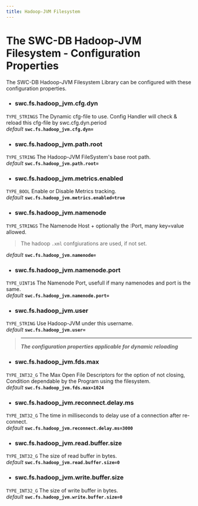 ```yaml
---
title: Hadoop-JVM Filesystem
---
```




# The SWC-DB Hadoop-JVM Filesystem - Configuration Properties
The SWC-DB Hadoop-JVM Filesystem Library can be configured with these configuration properties.

* ### swc.fs.hadoop_jvm.cfg.dyn
```TYPE_STRINGS```
The Dynamic cfg-file to use. Config Handler will check & reload this cfg-file by swc.cfg.dyn.period \
_default_ **```swc.fs.hadoop_jvm.cfg.dyn=```**

* ### swc.fs.hadoop_jvm.path.root
```TYPE_STRING```
The Hadoop-JVM FileSystem's base root path. \
_default_ **```swc.fs.hadoop_jvm.path.root=```**

* ### swc.fs.hadoop_jvm.metrics.enabled
```TYPE_BOOL```
Enable or Disable Metrics tracking. \
_default_ **```swc.fs.hadoop_jvm.metrics.enabled=true```**


* ### swc.fs.hadoop_jvm.namenode
```TYPE_STRINGS```
The Namenode Host + optionally the :Port, many key=value allowed.
> The hadoop ```.xml``` confgiurations are used, if not set.

  _default_ **```swc.fs.hadoop_jvm.namenode=```**

* ### swc.fs.hadoop_jvm.namenode.port
```TYPE_UINT16```
The Namenode Port, usefull if many namenodes and port is the same. \
_default_ **```swc.fs.hadoop_jvm.namenode.port=```**


* ### swc.fs.hadoop_jvm.user
```TYPE_STRING```
Use Hadoop-JVM under this username. \
_default_ **```swc.fs.hadoop_jvm.user=```**


 > ***
 > **_The configuration properties applicable for dynamic reloading_**

* ### swc.fs.hadoop_jvm.fds.max
```TYPE_INT32_G```
The Max Open File Descriptors for the option of not closing, Condition dependable by the Program using the filesystem. \
_default_ **```swc.fs.hadoop_jvm.fds.max=1024```**


* ### swc.fs.hadoop_jvm.reconnect.delay.ms
```TYPE_INT32_G```
The time in milliseconds to delay use of a connection after re-connect. \
_default_ **```swc.fs.hadoop_jvm.reconnect.delay.ms=3000```**


* ### swc.fs.hadoop_jvm.read.buffer.size
```TYPE_INT32_G```
The size of read buffer in bytes. \
_default_ **```swc.fs.hadoop_jvm.read.buffer.size=0```**

* ### swc.fs.hadoop_jvm.write.buffer.size
```TYPE_INT32_G```
The size of write buffer in bytes. \
_default_ **```swc.fs.hadoop_jvm.write.buffer.size=0```**

